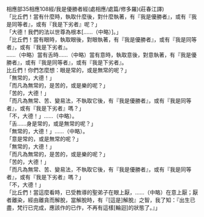 相應部35相應108經/我是優勝者經(處相應/處篇/修多羅)(莊春江譯)  
「比丘們！當有什麼時，執取什麼後，對什麼執著，有『我是優勝者』，或有『我是同等者』，或有『我是下劣者』呢？」  
「大德！我們的法以世尊為根本[……（中略）]。」  
「比丘們！當有眼時，執取眼後，對眼執著，有『我是優勝者』，或有『我是同等者』，或有『我是下劣者』。  
……（中略）當有舌時……（中略）當有意時，執取意後，對意執著，有『我是優勝者』，或有『我是同等者』，或有『我是下劣者』。  
比丘們！你們怎麼想：眼是常的，或是無常的呢？」  
「無常的，大德！」  
「而凡為無常的，是苦的，或是樂的呢？」  
「苦的，大德！」  
「而凡為無常、苦、變易法，不執取它後，有『我是優勝者』，或有『我是同等者』，或有『我是下劣者』嗎？」  
「不，大德！」……（中略）。  
「舌……身是常的，或是無常的呢？」  
「無常的，大德！」……（中略）。  
「意是常的，或是無常的呢？」  
「無常的，大德！」  
「而凡為無常的，是苦的，或是樂的呢？」  
「苦的，大德！」  
「而凡為無常、苦、變易法，不執取它後，有『我是優勝者』，或有『我是同等者』，或有『我是下劣者』嗎？」  
「不，大德！」  
「比丘們！當這麼看時，已受教導的聖弟子在眼上厭，……（中略）在意上厭；厭者離染，經由離貪而解脫，當解脫時，有『[這是]解脫』之智，我了知：『出生已盡，梵行已完成，應該作的已作，不再有這樣[輪迴]的狀態了。』」  
  
  
